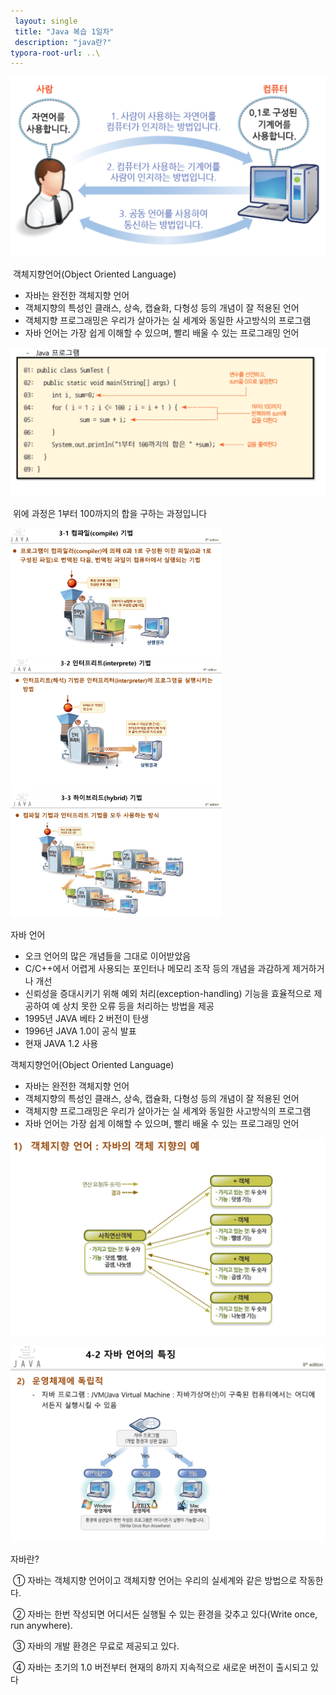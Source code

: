 ```yaml
---
 layout: single
 title: "Java 복습 1일차"
 description: "java란?"
typora-root-url: ..\
---
```


 <img src=".\images\2024-05-02-Second\image-20240502200950510.png" alt="image-20240502200950510" style="zoom:50%;" />



​	객체지향언어(Object Oriented Language)

- 자바는 완전한 객체지향 언어 
- 객체지향의 특성인 클래스, 상속, 캡슐화, 다형성 등의 개념이 잘 적용된 언어 
-  객체지향 프로그래밍은 우리가 살아가는 실 세계와 동일한 사고방식의 프로그램 
-  자바 언어는 가장 쉽게 이해할 수 있으며, 빨리 배울 수 있는 프로그래밍 언어



 <img src="images\2024-05-02-Second\image-20240502201042068.png" alt="image-20240502201042068" style="zoom:50%;" />

​	위에 과정은 1부터 100까지의 합을 구하는 과정입니다





 <img src="images\2024-05-02-Second\image-20240502201112404.png" alt="image-20240502201112404" style="zoom:33%;" />

 <img src="images\2024-05-02-Second\image-20240502201132169.png" alt="image-20240502201132169" style="zoom:33%;" />

 <img src="images\2024-05-02-Second\image-20240502201151537.png" alt="image-20240502201151537" style="zoom:33%;" />

자바 언어 

- 오크 언어의 많은 개념들을 그대로 이어받았음 
- C/C++에서 어렵게 사용되는 포인터나 메모리 조작 등의 개념을 과감하게 제거하거나 개선 
-  신뢰성을 증대시키기 위해 예외 처리(exception-handling) 기능을 효율적으로 제공하여 예 상치 못한 오류 등을 처리하는 방법을 제공 
-  1995년 JAVA 베타 2 버전이 탄생 
-  1996년 JAVA 1.0이 공식 발표 
-  현재 JAVA 1.2 사용



객체지향언어(Object Oriented Language) 

- 자바는 완전한 객체지향 언어 
-  객체지향의 특성인 클래스, 상속, 캡슐화, 다형성 등의 개념이 잘 적용된 언어 
-  객체지향 프로그래밍은 우리가 살아가는 실 세계와 동일한 사고방식의 프로그램 
-  자바 언어는 가장 쉽게 이해할 수 있으며, 빨리 배울 수 있는 프로그래밍 언어



​    <img src="images\2024-05-02-Second\image-20240502201220056.png" alt="image-20240502201220056" style="zoom:50%;" />



 <img src="images\2024-05-02-Second\image-20240502201241103.png" alt="image-20240502201241103" style="zoom:50%;" />



자바란? 

​	① 자바는 객체지향 언어이고 객체지향 언어는 우리의 실세계와 같은 방법으로 작동한다. 

​	② 자바는 한번 작성되면 어디서든 실행될 수 있는 환경을 갖추고 있다(Write once, run  anywhere). 

​	③ 자바의 개발 환경은 무료로 제공되고 있다. 

​	④ 자바는 초기의 1.0 버전부터 현재의 8까지 지속적으로 새로운 버전이 출시되고 있다





